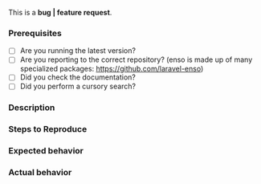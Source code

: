 <!-- Choose one of the following: -->
This is  a **bug | feature request**.

<!-- Make sure that everything is checked below: -->
### Prerequisites
* [ ] Are you running the latest version?
* [ ] Are you reporting to the correct repository? (enso is made up of many specialized packages: https://github.com/laravel-enso)
* [ ] Did you check the documentation?
* [ ] Did you perform a cursory search?

### Description
<!-- Description of the bug or feature -->

### Steps to Reproduce
<!--
1. First Step
2. Second Step
3. and so on...
-->

### Expected behavior
<!-- What you expected to happen -->

### Actual behavior
<!-- What actually happened -->

<!-- when the issue is resolved, don't forget to **CLOSE** it -->